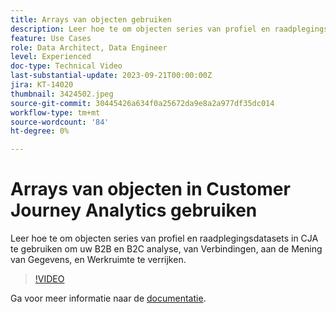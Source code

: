 ```yaml
---
title: Arrays van objecten gebruiken
description: Leer hoe te om objecten series van profiel en raadplegingsdatasets in CJA te gebruiken om uw B2B en B2C analyse, van Verbindingen, aan de Mening van Gegevens, en Werkruimte te verrijken.
feature: Use Cases
role: Data Architect, Data Engineer
level: Experienced
doc-type: Technical Video
last-substantial-update: 2023-09-21T00:00:00Z
jira: KT-14020
thumbnail: 3424502.jpeg
source-git-commit: 30445426a634f0a25672da9e8a2a977df35dc014
workflow-type: tm+mt
source-wordcount: '84'
ht-degree: 0%

---
```



# Arrays van objecten in Customer Journey Analytics gebruiken

Leer hoe te om objecten series van profiel en raadplegingsdatasets in CJA te gebruiken om uw B2B en B2C analyse, van Verbindingen, aan de Mening van Gegevens, en Werkruimte te verrijken.

>[!VIDEO](https://video.tv.adobe.com/v/3424502/?learn=on)

Ga voor meer informatie naar de [documentatie](https://experienceleague.adobe.com/docs/analytics-platform/using/cja-usecases/complex-data/object-arrays.html).
